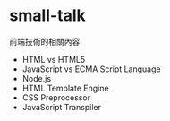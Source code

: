 # small-talk
前端技術的相關內容
- HTML vs HTML5
- JavaScript vs ECMA Script Language
- Node.js
- HTML Template Engine
- CSS Preprocessor
- JavaScript Transpiler
